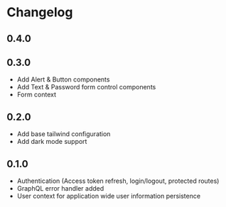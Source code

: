 # Changelog

## 0.4.0

## 0.3.0
- Add Alert & Button components
- Add Text & Password form control components
- Form context

## 0.2.0
- Add base tailwind configuration
- Add dark mode support

## 0.1.0
- Authentication (Access token refresh, login/logout, protected routes)
- GraphQL error handler added
- User context for application wide user information persistence